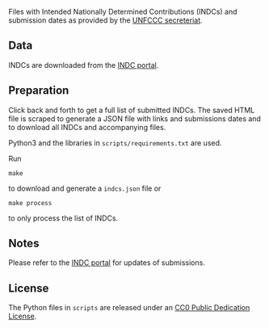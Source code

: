 Files with Intended Nationally Determined Contributions (INDCs) and submission
dates as provided by the
[UNFCCC secreteriat](http://unfccc.int/focus/indc_portal/items/8766.php).


## Data

INDCs are downloaded from the
[INDC portal](http://www4.unfccc.int/submissions/indc/Submission%20Pages/submissions.aspx).


## Preparation

Click back and forth to get a full list of submitted INDCs. The saved HTML file
is scraped to generate a JSON file with links and submissions dates and to
download all INDCs and accompanying files.

Python3 and the libraries in `scripts/requirements.txt` are used.

Run

    make

to download and generate a `indcs.json` file or

    make process

to only process the list of INDCs.


## Notes

Please refer to the
[INDC portal](http://www4.unfccc.int/submissions/indc/Submission%20Pages/submissions.aspx)
for updates of submissions.


## License
The Python files in `scripts` are released under an
[CC0 Public Dedication License](https://creativecommons.org/publicdomain/zero/1.0/).
